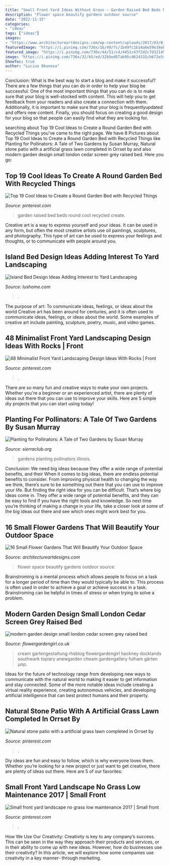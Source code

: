 ```yaml
---
title: "Small Front Yard Ideas Without Grass ~ Garden Raised Bed Beds Round Cool Recycled Create"
description: "Flower space beautify gardens outdoor source"
date: "2022-11-15"
categories:
- "ideas"
tags: ["ideas"]
images:
- "https://www.architectureartdesigns.com/wp-content/uploads/2017/03/8-27.jpg"
featuredImage: "https://i.pinimg.com/736x/1b/49/fc/1b49fc1b14a6e59e34ebbaf728cf1b4b.jpg"
featured_image: "https://i.pinimg.com/736x/44/51/c4/4451c43f2d2c7d32149ee1b456cf4300.jpg"
image: "https://i.pinimg.com/736x/32/b5/ed/32b5ed87ab95cd624332cb672e5c3f98.jpg"
ShowToc: true
author: "Lucius Okuneva"
---
```



Conclusion: What is the best way to start a blog and make it successful?
There are a few things that you can do in order to help your blog be successful. One of the most important things that you can do is to make sure that your blog is well-stocked with content. This will help you to get feedback from your readers and also create a connection with them. Additionally, it is important to make sure that your blog is frequentlyupdated and offers new content. Finally, you should focus on creating a good design for your blog so that people can easily find what they are looking for.

	

		
searching about Top 19 Cool Ideas to Create a Round Garden Bed with Recycled Things you've came to the right page. We have 8 Pictures about Top 19 Cool Ideas to Create a Round Garden Bed with Recycled Things like Planting for Pollinators: A Tale of Two Gardens by Susan Murray, Natural stone patio with a artificial grass lawn completed in Orrset by and also modern garden design small london cedar screen grey raised bed. Here you go:
		
    
## Top 19 Cool Ideas To Create A Round Garden Bed With Recycled Things

<img loading=lazy src="https://i.pinimg.com/736x/32/b5/ed/32b5ed87ab95cd624332cb672e5c3f98.jpg" onerror="this.onerror=null;this.src='https://tse1.mm.bing.net/th?id=OIP.IcDkfyfDyN0ndoB5v2dhkgHaPa&amp;pid=15.1';" alt="Top 19 Cool Ideas to Create a Round Garden Bed with Recycled Things">

_Source: pinterest.com_

>garden raised bed beds round cool recycled create. 

	

Creative art is a way to express yourself and your ideas. It can be used in any form, but often the most creative artists use oil paintings, sculptures, and photography. This type of art can be used to express your feelings and thoughts, or to communicate with people around you.

    
## Island Bed Design Ideas Adding Interest To Yard Landscaping

<img loading=lazy src="https://www.lushome.com/wp-content/uploads/2021/07/yard-landscaping-island-bed-design-ideas-47.jpg" onerror="this.onerror=null;this.src='https://tse1.mm.bing.net/th?id=OIP.UjF_KSqo51nvAabvk-QVXQHaE9&amp;pid=15.1';" alt="Island Bed Design Ideas Adding Interest to Yard Landscaping">

_Source: lushome.com_

>. 

	

The purpose of art: To communicate ideas, feelings, or ideas about the world
Creative art has been around for centuries, and it is often used to communicate ideas, feelings, or ideas about the world. Some examples of creative art include painting, sculpture, poetry, music, and video games.

    
## 48 Minimalist Front Yard Landscaping Design Ideas With Rocks | Front

<img loading=lazy src="https://i.pinimg.com/736x/44/51/c4/4451c43f2d2c7d32149ee1b456cf4300.jpg" onerror="this.onerror=null;this.src='https://tse3.mm.bing.net/th?id=OIP.9aAdLSiIhTRnFQSZOUcDbwHaJ3&amp;pid=15.1';" alt="48 Minimalist Front Yard Landscaping Design Ideas With Rocks | Front">

_Source: pinterest.com_

>. 

	

There are so many fun and creative ways to make your own projects. Whether you're a beginner or an experienced artist, there are plenty of ideas out there that you can use to improve your skills. Here are 5 simple diy projects that you can start using today!

    
## Planting For Pollinators: A Tale Of Two Gardens By Susan Murray

<img loading=lazy src="https://www.sierraclub.org/sites/www.sierraclub.org/files/sce-uploads/blogs/636618973422593591-Karen-Johnsonyard.jpg" onerror="this.onerror=null;this.src='https://tse3.mm.bing.net/th?id=OIP.aM4ySvrIgCSSl8k7v120FQHaD4&amp;pid=15.1';" alt="Planting for Pollinators: A Tale of Two Gardens by Susan Murray">

_Source: sierraclub.org_

>gardens planting pollinators illinois. 

	

Conclusion: We need big ideas because they offer a wide range of potential benefits, and their
When it comes to big ideas, there are endless potential benefits to consider. From improving physical health to changing the way we think, there’s sure to be something out there that you can use to improve your life. But finding the right idea for you can be difficult. That’s where big ideas come in. They offer a wide range of potential benefits, and they can be easy to find if you have the right tools and knowledge. So next time you’re thinking of making a change in your life, take a closer look at some of the big ideas out there and see which ones might work best for you.

    
## 16 Small Flower Gardens That Will Beautify Your Outdoor Space

<img loading=lazy src="https://www.architectureartdesigns.com/wp-content/uploads/2017/03/8-27.jpg" onerror="this.onerror=null;this.src='https://tse1.mm.bing.net/th?id=OIP.tte-YfYKWKur9D4HR5lSOwAAAA&amp;pid=15.1';" alt="16 Small Flower Gardens That Will Beautify Your Outdoor Space">

_Source: architectureartdesigns.com_

>flower space beautify gardens outdoor source. 

	

Brainstroming is a mental process which allows people to focus on a task for a longer period of time than they would typically be able to. This process is often used in order to achieve a goal or achieve success in a task. Brainstroming can be helpful in times of stress or when trying to solve a problem.

    
## Modern Garden Design Small London Cedar Screen Grey Raised Bed

<img loading=lazy src="http://flowergardengirl.co.uk/wp-content/uploads/2017/09/modern-garden-design-small-london-cedar-screen-grey-raised-bed-artificial-grass-cream-paving-marylebone-768x1024.jpg" onerror="this.onerror=null;this.src='https://tse1.mm.bing.net/th?id=OIP.VB-NuR98eVGdf4nVuedyFgHaJ4&amp;pid=15.1';" alt="modern garden design small london cedar screen grey raised bed">

_Source: flowergardengirl.co.uk_

>cream gartengestaltung rhsblog flowergardengirl hackney docklands southwark topiary anewgarden cheam gardengallery fulham gärten μαρ. 

	

Ideas for the future of technology range from developing new ways to communicate with the natural world to making it easier to get information and stay connected. Some of the more notable ideas include creating a virtual reality experience, creating autonomous vehicles, and developing artificial intelligence that can best protect humans and their property.

    
## Natural Stone Patio With A Artificial Grass Lawn Completed In Orrset By

<img loading=lazy src="https://i.pinimg.com/736x/67/ab/d8/67abd86542eb36f4a7d46773b3bd08f4.jpg" onerror="this.onerror=null;this.src='https://tse3.mm.bing.net/th?id=OIP.mMIiwYvaWBko_NgzcnF-agHaFj&amp;pid=15.1';" alt="Natural stone patio with a artificial grass lawn completed in Orrset by">

_Source: pinterest.com_

>. 

	

Diy ideas are fun and easy to follow, which is why everyone loves them. Whether you’re looking for a new project or just want to get creative, there are plenty of ideas out there. Here are 5 of our favorites: 

    
## Small Front Yard Landscape No Grass Low Maintenance 2017 | Small Front

<img loading=lazy src="https://i.pinimg.com/736x/1b/49/fc/1b49fc1b14a6e59e34ebbaf728cf1b4b.jpg" onerror="this.onerror=null;this.src='https://tse2.mm.bing.net/th?id=OIP.llfDKXc8H7ghdJh0AvXFwQHaJ3&amp;pid=15.1';" alt="Small front yard landscape no grass low maintenance 2017 | Small front">

_Source: pinterest.com_

>. 

	

How We Use Our Creativity:
Creativity is key to any company’s success. This can be seen in the way they approach their products and services, or in their ability to come up with new ideas. However, how do businesses use their creativity? In this article, we will explore how some companies use creativity in a key manner- through marketing.

